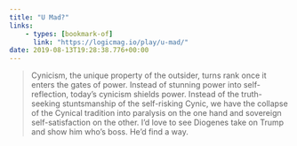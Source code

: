 ```yaml
---
title: "U Mad?"
links:
    - types: [bookmark-of]
      link: "https://logicmag.io/play/u-mad/"
date: 2019-08-13T19:28:38.776+00:00
---
```


> Cynicism, the unique property of the outsider, turns rank once it enters the gates of power. Instead of stunning power into self-reflection, today’s cynicism shields power. Instead of the truth-seeking stuntsmanship of the self-risking Cynic, we have the collapse of the Cynical tradition into paralysis on the one hand and sovereign self-satisfaction on the other. I’d love to see Diogenes take on Trump and show him who’s boss. He’d find a way.